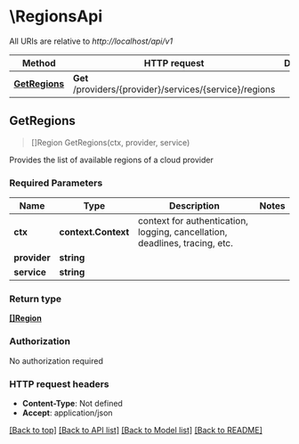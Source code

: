 # \RegionsApi

All URIs are relative to *http://localhost/api/v1*

Method | HTTP request | Description
------------- | ------------- | -------------
[**GetRegions**](RegionsApi.md#GetRegions) | **Get** /providers/{provider}/services/{service}/regions | 



## GetRegions

> []Region GetRegions(ctx, provider, service)



Provides the list of available regions of a cloud provider

### Required Parameters


Name | Type | Description  | Notes
------------- | ------------- | ------------- | -------------
**ctx** | **context.Context** | context for authentication, logging, cancellation, deadlines, tracing, etc.
**provider** | **string**|  | 
**service** | **string**|  | 

### Return type

[**[]Region**](Region.md)

### Authorization

No authorization required

### HTTP request headers

- **Content-Type**: Not defined
- **Accept**: application/json

[[Back to top]](#) [[Back to API list]](../README.md#documentation-for-api-endpoints)
[[Back to Model list]](../README.md#documentation-for-models)
[[Back to README]](../README.md)

